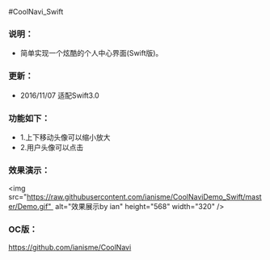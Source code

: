 #CoolNavi_Swift

### 说明：
- 简单实现一个炫酷的个人中心界面(Swift版)。

### 更新：
- 2016/11/07 适配Swift3.0

### 功能如下：

- 1.上下移动头像可以缩小放大
- 2.用户头像可以点击

### 效果演示：
<img src="https://raw.githubusercontent.com/ianisme/CoolNaviDemo_Swift/master/Demo.gif"  alt="效果展示by ian" height="568" width="320" />

### OC版：
https://github.com/ianisme/CoolNavi
